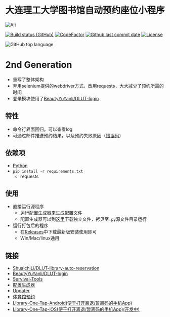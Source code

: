 # 大连理工大学图书馆自动预约座位小程序

![Alt](https://repobeats.axiom.co/api/embed/81697140cf880a187a7294ccdec4fe64eeb83ad1.svg "Repobeats analytics image")

[![Build status (GitHub)](https://img.shields.io/github/workflow/status/qhy040404/DLUT-library-auto-reservation/Compile-and-Test-CI/master?label=Compile&logo=github&cacheSeconds=600)](https://github.com/qhy040404/DLUT-library-auto-reservation/actions)
[![CodeFactor](https://www.codefactor.io/repository/github/qhy040404/dlut-library-auto-reservation/badge)](https://www.codefactor.io/repository/github/qhy040404/dlut-library-auto-reservation)
[![Github last commit date](https://img.shields.io/github/last-commit/qhy040404/DLUT-library-auto-reservation.svg?label=Updated&logo=github&cacheSeconds=600)](https://github.com/qhy040404/DLUT-library-auto-reservation/commits)
[![License](https://img.shields.io/github/license/qhy040404/DLUT-library-auto-reservation.svg?label=License&logo=github&cacheSeconds=2592000)](https://github.com/qhy040404/DLUT-library-auto-reservation/blob/master/LICENSE)

![GitHub top language](https://img.shields.io/github/languages/top/qhy040404/DLUT-library-auto-reservation)

# 2nd Generation

- 重写了整体架构
- 弃用selenium提供的webdriver方式，改用requests，大大减少了预约所需的时间
- 登录模块使用了[BeautyYuYanli/DLUT-login](https://github.com/BeautyYuYanli/DLUT-login)

## 特性

- 命令行界面回归，可以查看log
- 可通过邮件推送预约结果，以及预约失败原因（[错误码](ERRORCODE)）

## 依赖项

- [Python](https://www.python.org/downloads/)
- `pip install -r requirements.txt`
  - requests

## 使用

- 直接运行源程序
    - 运行配置生成器来生成配置文件
    - 配置生成器可以到[这里](https://github.com/qhy040404/Library-reservation-configGenerator/releases)下载独立文件，拷贝至```.py```源文件目录运行
- 运行打包后的程序
    - 在[Releases](https://github.com/qhy040404/DLUT-library-auto-reservation/releases)中下载最新版安装使用即可
    - Win/Mac/linux通用

## 链接

- [ShuaichiLi/DLUT-library-auto-reservation](https://github.com/ShuaichiLi/DLUT-library-auto-reservation)
- [BeautyYuYanli/DLUT-login](https://github.com/BeautyYuYanli/DLUT-login)
- [Survival-Tools](https://github.com/BeautyYuYanli/dlut-survival-tools)
- [配置生成器](https://github.com/qhy040404/Library-reservation-configGenerator)
- [Updater](https://github.com/qhy040404/Library-reservation-updater)
- [体育馆预约](https://github.com/qhy040404/DLUT-gym-auto-reservation)
- [Library-One-Tap-Android(便于打开离退/暂离码的手机App)](https://github.com/qhy040404/Library-One-Tap-Android)
- [Library-One-Tap-iOS(便于打开离退/暂离码的手机App)(开发中)](https://github.com/qhy040404/Library-One-Tap-iOS)
